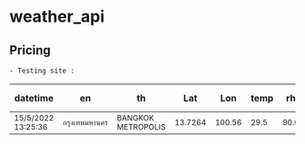 # weather_api

## Pricing
```
- Testing site :
```
| datetime | en | th | Lat |  Lon |  temp |  rh 																												| max lat<br>north 			  | min lon<br>west 		 | min lat<br>south 		   | max lon<br>east 		|
| --- | --- | --- | --- | --- | --- | --- | --- | --- | --- | --- |
|<sup>15/5/2022<br>13:25:36</sup>|<sup>กรุงเทพมหานคร</sup>|<sup>BANGKOK<br>METROPOLIS</sup>|<sup>13.7264</sup>|<sup>100.56</sup>|<sup>29.5</sup>|<sup>90.0</sup>	|<sup>14.008696370634665</sup>|<sup>100.61279296875</sup>|<sup>13.987376214146462</sup>|<sup>100.634765625</sup>|


						
